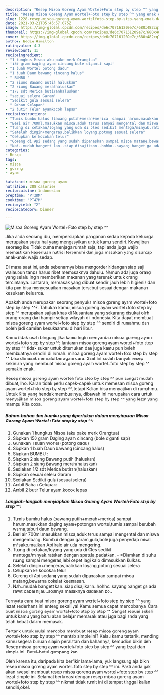 ```yaml
---
description: "Resep Misoa Goreng Ayam Wortel+Foto step by step ^^ yang enak dan Mudah Dibuat"
title: "Resep Misoa Goreng Ayam Wortel+Foto step by step ^^ yang enak dan Mudah Dibuat"
slug: 1228-resep-misoa-goreng-ayam-wortelfoto-step-by-step-yang-enak-dan-mudah-dibuat
date: 2021-03-21T05:45:57.075Z
image: https://img-global.cpcdn.com/recipes/de6c707161209e7c/680x482cq70/misoa-goreng-ayam-wortelfoto-step-by-step-foto-resep-utama.jpg
thumbnail: https://img-global.cpcdn.com/recipes/de6c707161209e7c/680x482cq70/misoa-goreng-ayam-wortelfoto-step-by-step-foto-resep-utama.jpg
cover: https://img-global.cpcdn.com/recipes/de6c707161209e7c/680x482cq70/misoa-goreng-ayam-wortelfoto-step-by-step-foto-resep-utama.jpg
author: Eddie Hamilton
ratingvalue: 4.3
reviewcount: 11
recipeingredient:
- "1 bungkus Misoa aku pake merk Orangtua"
- "150 gram Daging ayam cincang bole diganti sapi"
- "1 buah Wortel potong dadu"
- "1 buah Daun bawang cincang halus"
- " BUMBU "
- "2 siung Bawang putih haluskan"
- "2 siung Bawang merahhaluskan"
- "1/2 sdt Merica butiranhaluskan"
- "sesuai selera Garam"
- "Sedikit gula sesuai selera"
- " Bahan Celupan"
- "2 butir Telur ayamkocok lepas"
recipeinstructions:
- "Tumis bumbu halus (bawang putih+merah+merica) sampai harum.masukkan daging ayam+potongan wortel,tumis sampai berubah warna,taburi daun bawang."
- "Beri air 700ml.masukkan misoa,aduk terus sampai mengental dan miswa mengembang. Bumbui dengan garam,gula,bole juga penyedap misal m*sako.matikan Api kalo air uda mengering."
- "Tuang di cetakan/loyang yang uda di Oles sedikit mentega/minyak.ratakan dengan spatula,padatkan. *Diamkan di suhu ruang sampai mengeras,lebi cepet lagi kalo dimasukkan Kulkas."
- "Setelah dingin+mengeras,balikkan loyang,potong sesuai selera"
- "Celupkan ke kocokan telur"
- "Goreng di Api sedang yang sudah dipanaskan sampai misoa matang,bewarna cokelat keemasan."
- "Nah..mudah bangett kan..siap disajikann..hohho..sayang banget ga ada rawit cabai hijau..soalnya masaknya dadakan bo.."
categories:
- Resep
tags:
- misoa
- goreng
- ayam

katakunci: misoa goreng ayam 
nutrition: 288 calories
recipecuisine: Indonesian
preptime: "PT38M"
cooktime: "PT47M"
recipeyield: "2"
recipecategory: Dinner

---
```



![Misoa Goreng Ayam Wortel+Foto step by step ^^](https://img-global.cpcdn.com/recipes/de6c707161209e7c/680x482cq70/misoa-goreng-ayam-wortelfoto-step-by-step-foto-resep-utama.jpg)

Jika anda seorang ibu, mempersiapkan panganan sedap kepada keluarga merupakan suatu hal yang mengasyikan untuk kamu sendiri. Kewajiban seorang ibu Tidak cuma menjaga rumah saja, tapi anda juga wajib memastikan keperluan nutrisi terpenuhi dan juga masakan yang disantap anak-anak wajib sedap.

Di masa  saat ini, anda sebenarnya bisa mengorder hidangan siap saji walaupun tanpa harus ribet memasaknya dahulu. Namun ada juga orang yang selalu ingin memberikan makanan yang terenak untuk orang tercintanya. Lantaran, memasak yang dibuat sendiri jauh lebih higienis dan kita pun bisa menyesuaikan masakan tersebut sesuai dengan makanan kesukaan keluarga. 



Apakah anda merupakan seorang penyuka misoa goreng ayam wortel+foto step by step ^^?. Tahukah kamu, misoa goreng ayam wortel+foto step by step ^^ merupakan sajian khas di Nusantara yang sekarang disukai oleh orang-orang dari hampir setiap wilayah di Indonesia. Kita dapat membuat misoa goreng ayam wortel+foto step by step ^^ sendiri di rumahmu dan boleh jadi camilan kesukaanmu di hari libur.

Kamu tidak usah bingung jika kamu ingin menyantap misoa goreng ayam wortel+foto step by step ^^, lantaran misoa goreng ayam wortel+foto step by step ^^ tidak sukar untuk ditemukan dan juga kamu pun boleh membuatnya sendiri di rumah. misoa goreng ayam wortel+foto step by step ^^ bisa dimasak memalui beragam cara. Saat ini sudah banyak resep kekinian yang membuat misoa goreng ayam wortel+foto step by step ^^ semakin enak.

Resep misoa goreng ayam wortel+foto step by step ^^ pun sangat mudah dibuat, lho. Kalian tidak perlu capek-capek untuk memesan misoa goreng ayam wortel+foto step by step ^^, tetapi Kalian bisa menyajikan di rumahmu. Untuk Kita yang hendak membuatnya, dibawah ini merupakan cara untuk menyajikan misoa goreng ayam wortel+foto step by step ^^ yang lezat yang mampu Kita coba.

<!--inarticleads1-->

##### Bahan-bahan dan bumbu yang diperlukan dalam menyiapkan Misoa Goreng Ayam Wortel+Foto step by step ^^:

1. Gunakan 1 bungkus Misoa (aku pake merk Orangtua)
1. Siapkan 150 gram Daging ayam cincang (bole diganti sapi)
1. Gunakan 1 buah Wortel (potong dadu)
1. Siapkan 1 buah Daun bawang (cincang halus)
1. Siapkan  BUMBU :
1. Siapkan 2 siung Bawang putih (haluskan)
1. Siapkan 2 siung Bawang merah(haluskan)
1. Sediakan 1/2 sdt Merica butiran(haluskan)
1. Siapkan sesuai selera Garam
1. Sediakan Sedikit gula (sesuai selera)
1. Ambil  Bahan Celupan:
1. Ambil 2 butir Telur ayam,kocok lepas




<!--inarticleads2-->

##### Langkah-langkah menyiapkan Misoa Goreng Ayam Wortel+Foto step by step ^^:

1. Tumis bumbu halus (bawang putih+merah+merica) sampai harum.masukkan daging ayam+potongan wortel,tumis sampai berubah warna,taburi daun bawang.
1. Beri air 700ml.masukkan misoa,aduk terus sampai mengental dan miswa mengembang. Bumbui dengan garam,gula,bole juga penyedap misal m*sako.matikan Api kalo air uda mengering.
1. Tuang di cetakan/loyang yang uda di Oles sedikit mentega/minyak.ratakan dengan spatula,padatkan. - *Diamkan di suhu ruang sampai mengeras,lebi cepet lagi kalo dimasukkan Kulkas.
1. Setelah dingin+mengeras,balikkan loyang,potong sesuai selera
1. Celupkan ke kocokan telur
1. Goreng di Api sedang yang sudah dipanaskan sampai misoa matang,bewarna cokelat keemasan.
1. Nah..mudah bangett kan..siap disajikann..hohho..sayang banget ga ada rawit cabai hijau..soalnya masaknya dadakan bo..




Ternyata cara buat misoa goreng ayam wortel+foto step by step ^^ yang lezat sederhana ini enteng sekali ya! Kamu semua dapat mencobanya. Cara buat misoa goreng ayam wortel+foto step by step ^^ Sangat sesuai sekali untuk kamu yang baru akan belajar memasak atau juga bagi anda yang telah hebat dalam memasak.

Tertarik untuk mulai mencoba membuat resep misoa goreng ayam wortel+foto step by step ^^ mantab simple ini? Kalau kamu tertarik, mending kamu segera buruan siapin peralatan dan bahannya, kemudian bikin deh Resep misoa goreng ayam wortel+foto step by step ^^ yang lezat dan simple ini. Betul-betul gampang kan. 

Oleh karena itu, daripada kita berfikir lama-lama, yuk langsung aja bikin resep misoa goreng ayam wortel+foto step by step ^^ ini. Pasti anda gak akan nyesel membuat resep misoa goreng ayam wortel+foto step by step ^^ lezat simple ini! Selamat berkreasi dengan resep misoa goreng ayam wortel+foto step by step ^^ nikmat tidak rumit ini di tempat tinggal kalian sendiri,oke!.

